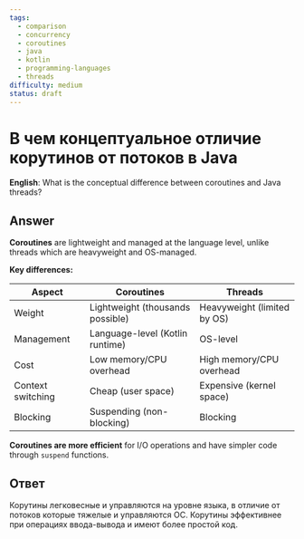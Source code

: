 ```yaml
---
tags:
  - comparison
  - concurrency
  - coroutines
  - java
  - kotlin
  - programming-languages
  - threads
difficulty: medium
status: draft
---
```


# В чем концептуальное отличие корутинов от потоков в Java

**English**: What is the conceptual difference between coroutines and Java threads?

## Answer

**Coroutines** are lightweight and managed at the language level, unlike threads which are heavyweight and OS-managed.

**Key differences:**

| Aspect | Coroutines | Threads |
|--------|-----------|---------|
| Weight | Lightweight (thousands possible) | Heavyweight (limited by OS) |
| Management | Language-level (Kotlin runtime) | OS-level |
| Cost | Low memory/CPU overhead | High memory/CPU overhead |
| Context switching | Cheap (user space) | Expensive (kernel space) |
| Blocking | Suspending (non-blocking) | Blocking |

**Coroutines are more efficient** for I/O operations and have simpler code through `suspend` functions.

## Ответ

Корутины легковесные и управляются на уровне языка, в отличие от потоков которые тяжелые и управляются ОС. Корутины эффективнее при операциях ввода-вывода и имеют более простой код.

